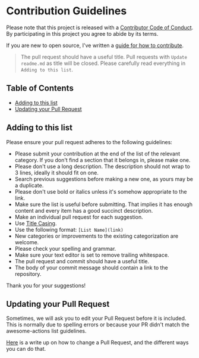 # Contribution Guidelines

Please note that this project is released with a [Contributor Code of Conduct](CODE_OF_CONDUCT.md). By participating in this project you agree to abide by its terms.

If you are new to open source, I've written a [guide for how to contribute](https://css-tricks.com/how-to-contribute-to-an-open-source-project/).

> The pull request should have a useful title. Pull requests with `Update readme.md` as title will be closed. Please carefully read everything in `Adding to this list`.

## Table of Contents

- [Adding to this list](#adding-to-this-list)
- [Updating your Pull Request](#updating-your-pull-request)

## Adding to this list

Please ensure your pull request adheres to the following guidelines:

- Please submit your contribution at the end of the list of the relevant category. If you don't find a section that it belongs in, please make one.
- Please don't use a long description. The description should not wrap to 3 lines, ideally it should fit on one.
- Search previous suggestions before making a new one, as yours may be a duplicate. 
- Please don't use bold or italics unless it's somehow appropriate to the link.
- Make sure the list is useful before submitting. That implies it has enough content and every item has a good succinct description.
- Make an individual pull request for each suggestion.
- Use [Title Casing](https://titlecaseconverter.com/).
- Use the following format: `[List Name](link)`
- New categories or improvements to the existing categorization are welcome.
- Please check your spelling and grammar.
- Make sure your text editor is set to remove trailing whitespace.
- The pull request and commit should have a useful title.
- The body of your commit message should contain a link to the repository.

Thank you for your suggestions!

## Updating your Pull Request

Sometimes, we will ask you to edit your Pull Request before it is included. This is normally due to spelling errors or because your PR didn't match the awesome-actions list guidelines.

[Here](https://github.com/RichardLitt/knowledge/blob/master/github/amending-a-commit-guide.md) is a write up on how to change a Pull Request, and the different ways you can do that.
